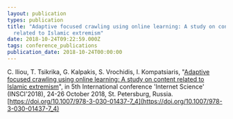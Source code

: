 ```yaml
---
layout: publication
types: publication
title: "Adaptive focused crawling using online learning: A study on content
  related to Islamic extremism"
date: 2018-10-24T09:22:59.000Z
tags: conference_publications
publication_date: 2018-10-24T00:00:00
---
```

C. Iliou, T. Tsikrika, G. Kalpakis, S. Vrochidis, I. Kompatsiaris, "[Adaptive focused crawling using online learning: A study on content related to Islamic extremism](https://zenodo.org/record/1415483#.X2CWbcBS9PY)", in 5th International conference 'Internet Science' (INSCI'2018), 24-26 October 2018, St. Petersburg, Russia. [https://doi.org/10.1007/978-3-030-01437-7_4](https://doi.org/10.1007/978-3-030-01437-7_4)